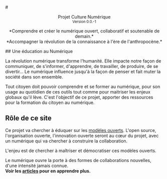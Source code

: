 # <center> Projet Culture Numérique </br><small>Version 0.0.-1</small></center>

<center> *Comprendre et créer le numérique ouvert, collaboratif et soutenable de demain.*<br>
*Accompagner la révolution de la connaissance à l'ère de l'anthropocène.* </center>

## Une éducation au Numérique

La révolution numérique transforme l'humanité. Elle impacte notre façon de communiquer, de s'informer, d'apprendre, de travailler, de produire, de se divertir... Le numérique influence jusqu'à la façon de penser et fait muter la société dans son ensemble.

Tout citoyen doit pouvoir comprendre et se former au numérique, pour son usage au quotidien de ces outils tout comme pour
maitriser les enjeux globaux qu'il lève.
C'est l'objectif de ce projet, apporter des ressources pour la formation du citoyen au numérique.

## Rôle de ce site

Ce projet va chercher à éduquer sur les [modèles ouverts](/articles/modele_ouvert/). L'open source, l'organisation ouverte, l'innovation ouverte
seront au cœur du projet, avec un numérique qui va chercher à construire la collaboration.

L'enjeu est de chercher à maîtriser et démocratiser ces modèles ouverts.

Le numérique ouvre la porte à des formes de collaborations nouvelles, d'une intensité jamais
connue.  
**Voir les [articles](/articles/) pour en apprendre plus.**

